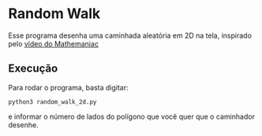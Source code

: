 # Random Walk

Esse programa desenha uma caminhada aleatória em 2D na tela, inspirado pelo [vídeo do Mathemaniac](https://www.youtube.com/watch?v=iH2kATv49rc)

## Execução

Para rodar o programa, basta digitar:

``` console
python3 random_walk_2d.py
```

e informar o número de lados do polígono que você quer que o caminhador desenhe.
